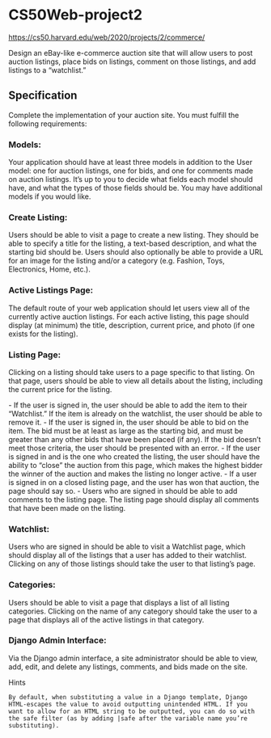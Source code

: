 # CS50Web-project2
https://cs50.harvard.edu/web/2020/projects/2/commerce/

Design an eBay-like e-commerce auction site that will allow users to post auction listings, place bids on listings, comment on those listings, and add listings to a “watchlist.”

## Specification

Complete the implementation of your auction site. You must fulfill the following requirements:

### Models: 
<dl> Your application should have at least three models in addition to the User model: one for auction listings, one for bids, and one for comments made on auction listings. It’s up to you to decide what fields each model should have, and what the types of those fields should be. You may have additional models if you would like.
</dl>

### Create Listing: 
<dl>Users should be able to visit a page to create a new listing. They should be able to specify a title for the listing, a text-based description, and what the starting bid should be. Users should also optionally be able to provide a URL for an image for the listing and/or a category (e.g. Fashion, Toys, Electronics, Home, etc.).
</dl>

### Active Listings Page: 
<dl> The default route of your web application should let users view all of the currently active auction listings. For each active listing, this page should display (at minimum) the title, description, current price, and photo (if one exists for the listing).
</dl>

### Listing Page: 
<dl>Clicking on a listing should take users to a page specific to that listing. On that page, users should be able to view all details about the listing, including the current price for the listing.
</dl>
- If the user is signed in, the user should be able to add the item to their “Watchlist.” If the item is already on the watchlist, the user should be able to remove it.
- If the user is signed in, the user should be able to bid on the item. The bid must be at least as large as the starting bid, and must be greater than any other bids that have been placed (if any). If the bid doesn’t meet those criteria, the user should be presented with an error.
- If the user is signed in and is the one who created the listing, the user should have the ability to “close” the auction from this page, which makes the highest bidder the winner of the auction and makes the listing no longer active.
- If a user is signed in on a closed listing page, and the user has won that auction, the page should say so.
- Users who are signed in should be able to add comments to the listing page. The listing page should display all comments that have been made on the listing.

### Watchlist: 
<dl> Users who are signed in should be able to visit a Watchlist page, which should display all of the listings that a user has added to their watchlist. Clicking on any of those listings should take the user to that listing’s page.
</dl>

### Categories: 
<dl>Users should be able to visit a page that displays a list of all listing categories. Clicking on the name of any category should take the user to a page that displays all of the active listings in that category.
</dl>

### Django Admin Interface: 
<dl>Via the Django admin interface, a site administrator should be able to view, add, edit, and delete any listings, comments, and bids made on the site.
</dl>

Hints

    By default, when substituting a value in a Django template, Django HTML-escapes the value to avoid outputting unintended HTML. If you want to allow for an HTML string to be outputted, you can do so with the safe filter (as by adding |safe after the variable name you’re substituting).
